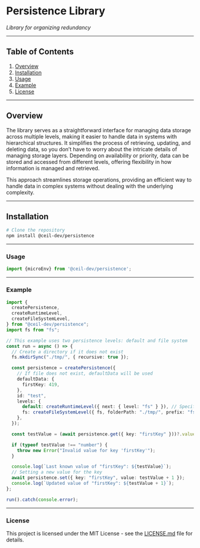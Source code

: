 # Persistence Library

_Library for organizing redundancy_

---

## Table of Contents

1. [Overview](#overview)
2. [Installation](#installation)
3. [Usage](#usage)
4. [Example](#example)
5. [License](#license)

---

## Overview

The library serves as a straightforward interface for managing data storage across multiple levels, making it easier to handle data in systems with hierarchical structures. It simplifies the process of retrieving, updating, and deleting data, so you don’t have to worry about the intricate details of managing storage layers. Depending on availability or priority, data can be stored and accessed from different levels, offering flexibility in how information is managed and retrieved.

This approach streamlines storage operations, providing an efficient way to handle data in complex systems without dealing with the underlying complexity.

---

## Installation

```bash
# Clone the repository
npm install @ceil-dev/persistence
```

---

### Usage

```javascript
import {microEnv} from '@ceil-dev/persistence';
```

---

### Example

```typescript
import {
  createPersistence,
  createRuntimeLevel,
  createFileSystemLevel,
} from "@ceil-dev/persistence";
import fs from "fs";

// This example uses two persistence levels: default and file system
const run = async () => {
  // Create a directory if it does not exist
  fs.mkdirSync("./tmp/", { recursive: true });

  const persistence = createPersistence({
    // If file does not exist, defaultData will be used
    defaultData: {
      firstKey: 419,
    },
    id: "test",
    levels: {
      default: createRuntimeLevel({ next: { level: "fs" } }), // Specifying file system level as the next level after default
      fs: createFileSystemLevel({ fs, folderPath: "./tmp/", prefix: "fs_" }),
    },
  });

  const testValue = (await persistence.get({ key: "firstKey" }))?.value;

  if (typeof testValue !== "number") {
    throw new Error("Invalid value for key 'firstKey'");
  }

  console.log(`Last known value of "firstKey": ${testValue}`);
  // Setting a new value for the key
  await persistence.set({ key: "firstKey", value: testValue + 1 });
  console.log(`Updated value of "firstKey": ${testValue + 1}`);
};

run().catch(console.error);
```

---

### License

This project is licensed under the MIT License - see the [LICENSE.md](LICENSE.md) file for details.
